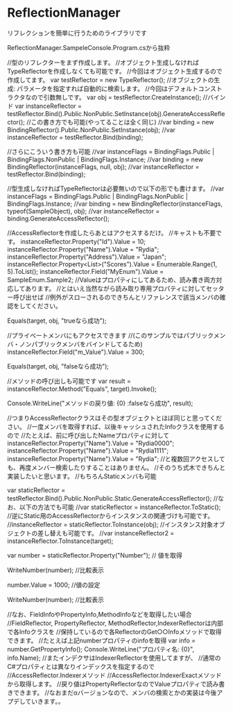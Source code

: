 # ReflectionManager
リフレクションを簡単に行うためのライブラリです

ReflectionManager.SampeleConsole.Program.csから抜粋

//型のリフレクターをまず作成します。
//オブジェクト生成しなければTypeReflectorを作成しなくても可能です。
//今回はオブジェクト生成するので作成してます。
var testReflector = new TypeReflector<SampleObject>();
//オブジェクトの生成: パラメータを指定すれば自動的に検索します。
//今回はデフォルトコンストラクタなので引数無しです。
var obj = testReflector.CreateInstance();
//バインド
var instanceReflector = testReflector.Bind().Public.NonPublic.SetInstance(obj).GenerateAccessReflector();
//この書き方でも可能(やってることは全く同じ)
//var binding = new BindingReflector().Public.NonPublic.SetInstance(obj);
//var instanceReflector = testReflector.Bind(binding);

//さらにこういう書き方も可能
//var instanceFlags = BindingFlags.Public | BindingFlags.NonPublic | BindingFlags.Instance;
//var binding = new BindingReflector(instanceFlags, null, obj);
//var instanceReflector = testReflector.Bind(binding);

//型生成しなければTypeReflectorは必要無いので以下の形でも書けます。
//var instanceFlags = BindingFlags.Public | BindingFlags.NonPublic | BindingFlags.Instance;
//var binding = new BindingReflector(instanceFlags, typeof(SampleObject), obj);
//var instanceReflector = binding.GenerateAccessReflector();

//AccessReflectorを作成したらあとはアクセスするだけ。
//キャストも不要です。
instanceReflector.Property<int>("Id").Value = 10;
instanceReflector.Property<string>("Name").Value = "Rydia";
instanceReflector.Property<string>("Address").Value = "Japan";
instanceReflector.Property<List<int>>("Scores").Value = Enumerable.Range(1, 5).ToList();
instanceReflector.Field<SampleEnum>("MyEnum").Value = SampleEnum.Sample2;
//Valueはプロパティにしてあるため、読み書き両方対応してあります。
//とはいえ当然ながら読み取り専用プロパティに対してセッター呼び出せば
//例外がスローされるのできちんとリファレンスで該当メンバの確認をしてください。

Equals(target, obj, "trueなら成功");

//プライベートメンバにもアクセスできます
//(このサンプルではパブリックメンバ・ノンパブリックメンバをバインドしてるため)
instanceReflector.Field<int>("m_Value").Value = 300;

Equals(target, obj, "falseなら成功");

//メソッドの呼び出しも可能です
var result = instanceReflector.Method<bool>("Equals", target).Invoke();

Console.WriteLine("メソッドの戻り値: {0} :falseなら成功", result);

//つまりAccessReflectorクラスはその型オブジェクトとほぼ同じと思ってください。
//一度メンバを取得すれば、以後キャッシュされたInfoクラスを使用するので
//たとえば、前に呼び出したNameプロパティに対して
instanceReflector.Property<string>("Name").Value = "Rydia0000";
instanceReflector.Property<string>("Name").Value = "Rydia1111";
instanceReflector.Property<string>("Name").Value = "Rydia";
//と複数回アクセスしても、再度メンバー検索したりすることはありません。
//そのうち式木できちんと実装したいと思います。
//もちろんStaticメンバも可能

var staticReflector = testReflector.Bind().Public.NonPublic.Static.GenerateAccessReflector();
//なお、以下の方法でも可能
//var staticReflector = instanceReflector.ToStatic();
//逆にStatic用のAccessReflectorからインスタンスの関連づけも可能です。
//instanceReflector = staticReflector.ToInstance(obj);
//インスタンス対象オブジェクトの差し替えも可能です。
//var instanceReflector2 = instanceReflector.ToInstance(target);

var number = staticReflector.Property<int>("Number"); // 値を取得

WriteNumber(number);        //比較表示

number.Value = 1000;        //値の設定

WriteNumber(number);        //比較表示

//なお、FieldInfoやPropertyInfo,MethodInfoなどを取得したい場合
//FieldReflector, PropertyReflector, MethodReflector,IndexerReflectorは内部で各Infoクラスを
//保持しているので各ReflectorのGet○○Infoメソッドで取得できます。
//たとえば上記numberプロパティのinfoを取得
var info = number.GetPropertyInfo();
Console.WriteLine("プロパティ名: {0}", info.Name);
//またインデクサはIndexerReflectorを使用してますが、
//通常のC#プロパティとは異なりインデックスを指定するので
//AccessReflector.Indexerメソッド
//AccessReflector.IndexerExactメソッドから取得します。
//戻り値はPropertyReflectorなのでValueプロパティで読み書きできます。
//なおまだαバージョンなので、メンバの検索とかの実装は今後アプデしていきます。。
